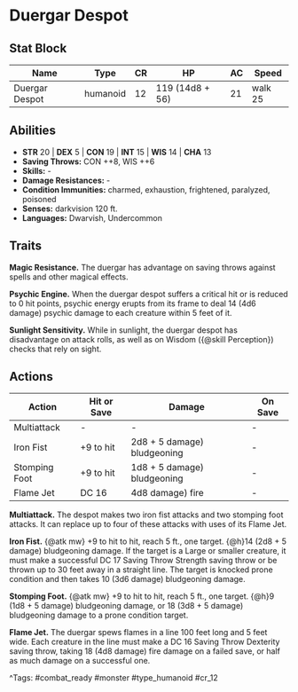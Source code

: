 # Duergar Despot

## Stat Block

| Name | Type | CR | HP | AC | Speed |
|------|------|----|----|----|-------|
| Duergar Despot | humanoid | 12 | 119 (14d8 + 56) | 21 | walk 25 |

## Abilities

- **STR** 20 | **DEX** 5 | **CON** 19 | **INT** 15 | **WIS** 14 | **CHA** 13
- **Saving Throws:** CON ++8, WIS ++6  
- **Skills:** -  
- **Damage Resistances:** -  
- **Condition Immunities:** charmed, exhaustion, frightened, paralyzed, poisoned  
- **Senses:** darkvision 120 ft.  
- **Languages:** Dwarvish, Undercommon

## Traits

**Magic Resistance.** The duergar has advantage on saving throws against spells and other magical effects.

**Psychic Engine.** When the duergar despot suffers a critical hit or is reduced to 0 hit points, psychic energy erupts from its frame to deal 14 (4d6 damage) psychic damage to each creature within 5 feet of it.

**Sunlight Sensitivity.** While in sunlight, the duergar despot has disadvantage on attack rolls, as well as on Wisdom ({@skill Perception}) checks that rely on sight.


## Actions

| Action | Hit or Save | Damage | On Save |
|--------|--------------|--------|----------|
| Multiattack | - | - | - |
| Iron Fist | +9 to hit | 2d8 + 5 damage) bludgeoning | - |
| Stomping Foot | +9 to hit | 1d8 + 5 damage) bludgeoning | - |
| Flame Jet | DC 16 | 4d8 damage) fire | - |

**Multiattack.** The despot makes two iron fist attacks and two stomping foot attacks. It can replace up to four of these attacks with uses of its Flame Jet.

**Iron Fist.** {@atk mw} +9 to hit to hit, reach 5 ft., one target. {@h}14 (2d8 + 5 damage) bludgeoning damage. If the target is a Large or smaller creature, it must make a successful DC 17 Saving Throw Strength saving throw or be thrown up to 30 feet away in a straight line. The target is knocked prone condition and then takes 10 (3d6 damage) bludgeoning damage.

**Stomping Foot.** {@atk mw} +9 to hit to hit, reach 5 ft., one target. {@h}9 (1d8 + 5 damage) bludgeoning damage, or 18 (3d8 + 5 damage) bludgeoning damage to a prone condition target.

**Flame Jet.** The duergar spews flames in a line 100 feet long and 5 feet wide. Each creature in the line must make a DC 16 Saving Throw Dexterity saving throw, taking 18 (4d8 damage) fire damage on a failed save, or half as much damage on a successful one.


^Tags: #combat_ready #monster #type_humanoid #cr_12